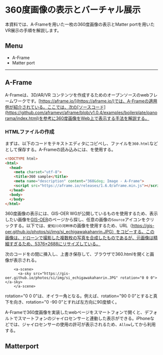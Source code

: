 # 360度画像の表示とバーチャル展示
本資料では、A-Frameを用いた一枚の360度画像の表示とMatter portを用いたVR展示の手順を解説します。

**Menu**
-----
- A-Frame
- Matter port

-----

## A-Frame
A-Frameは、3D/AR/VR コンテンツを作成するためのオープンソースのwebフレームワークです。[https://aframe.io/](https://aframe.io/)では、A-Frameの適用例が紹介されている。ここでは、次の[ソースコード](https://github.com/aframevr/aframe/blob/v1.0.4/examples/boilerplate/panorama/index.html)を参考に360度画像をWeb上で表示する手法を解説する。

### HTMLファイルの作成
まずは、以下のコードをテキストエディタにコピペし、ファイルを`360.html`などとして保存する。A-Frameの読み込みには、<script src="https://aframe.io/releases/1.6.0/aframe.min.js"></script>を使用する。

```html
<!DOCTYPE html>
<html>
  <head>
    <meta charset="utf-8">
    <title>360 sample</title>
    <meta name="description" content="360&deg; Image - A-Frame">
    <script src="https://aframe.io/releases/1.6.0/aframe.min.js"></script>
  </head>
  <body>
  </body>
</html>

```

360度画像の表示には、GIS-OER WGが公開しているものを使用するため、表示したい画像を[GIS-OER]()のページから探し、任意の画像の`Source`アイコンをクリックする。以下では、`愛知川の河畔林`の画像を使用するため、URL（https://gis-oer.github.io/photos/si/img/si_echigawakahanrin.JPG）をコピーする。この画像は、ドローンで撮影した複数枚の写真を合成したものであるが、元画像は精細すぎるため、5376×2688にリサイズしている。

次のコードを<body></body>の間に挿入し、上書き保存して、ブラウザで360.htmlを開くと画像が表示される。

```
    <a-scene>
      <a-sky src="https://gis-oer.github.io/photos/si/img/si_echigawakahanrin.JPG" rotation="0 0 0"></a-sky>
    </a-scene>
```
rotation="0 0 0"は、オイラー角となる。例えば、rotation="90 0 0"とすると真下を向き、rotation="0 -90 0"とすれば左方向に90度傾く。

A-Frameで360度画像を実装したwebページをスマートフォンで開くと、デフォルトでスマートフォンのジャイロセンサーと連動した表示ができる。iPhoneなどでは、ジャイロセンサーの使用の許可が表示されるため、`Allow`してから利用する。

## Matterport
